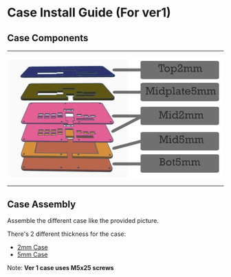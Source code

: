 # Case Install Guide (For ver1)

## **Case Components**
---
![Case Install Guide](/Assets/images/casever1.jpg)


---
## **Case Assembly**
Assemble the different case like the provided picture.

There's 2 different thickness for the case:
-   [2mm Case](/Case/Case2D/ver1/2mm/)
-   [5mm Case](/Case/Case2D/ver1/5mm/)

Note: **Ver 1 case uses M5x25 screws**
